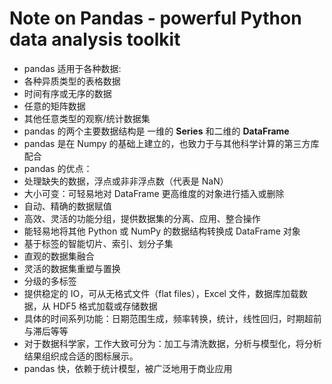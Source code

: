 # Note on Pandas - powerful Python data analysis toolkit

- pandas 适用于各种数据:
 - 各种异质类型的表格数据
 - 时间有序或无序的数据
 - 任意的矩阵数据
 - 其他任意类型的观察/统计数据集
- pandas 的两个主要数据结构是 一维的 **Series** 和二维的 **DataFrame**
- pandas 是在 Numpy 的基础上建立的，也致力于与其他科学计算的第三方库配合
- pandas 的优点：
 - 处理缺失的数据，浮点或非非浮点数（代表是 NaN）
 - 大小可变：可轻易地对 DataFrame 更高维度的对象进行插入或删除
 - 自动、精确的数据赋值
 - 高效、灵活的功能分组，提供数据集的分离、应用、整合操作
 - 能轻易地将其他 Python 或 NumPy 的数据结构转换成 DataFrame 对象
 - 基于标签的智能切片、索引、划分子集
 - 直观的数据集融合
 - 灵活的数据集重塑与置换
 - 分级的多标签
 - 提供稳定的 IO，可从无格式文件（flat files），Excel 文件，数据库加载数据，从 HDF5 格式加载或存储数据
 - 具体的时间系列功能：日期范围生成，频率转换，统计，线性回归，时期超前与滞后等等
- 对于数据科学家，工作大致可分为：加工与清洗数据，分析与模型化，将分析结果组织成合适的图标展示。
- pandas 快，依赖于统计模型，被广泛地用于商业应用
